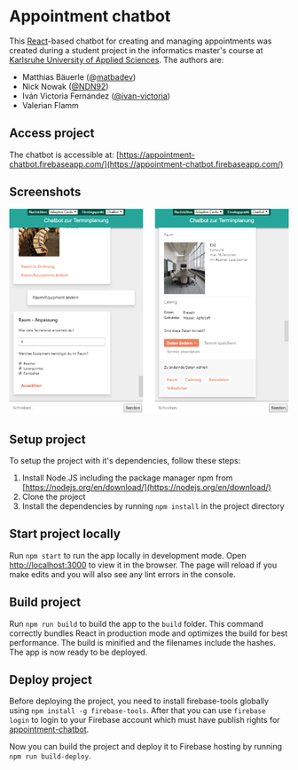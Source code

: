 # Appointment chatbot

This [React](https://reactjs.org/)-based chatbot for creating and managing appointments was created during a student project in the informatics master's course at [Karlsruhe University of Applied Sciences](https://www.hs-karlsruhe.de/). The authors are:

- Matthias Bäuerle (@[matbadev](https://github.com/matbadev/)) 
- Nick Nowak ([@NDN92](https://github.com/NDN92))
- Iván Victoria Fernández ([@ivan-victoria](https://github.com/ivan-victoria))
- Valerian Flamm

## Access project

The chatbot is accessible at: [https://appointment-chatbot.firebaseapp.com/](https://appointment-chatbot.firebaseapp.com/)

## Screenshots

![Screenshots](images/screenshots.png)

## Setup project

To setup the project with it's dependencies, follow these steps:
1. Install Node.JS including the package manager npm from [https://nodejs.org/en/download/](https://nodejs.org/en/download/)
1. Clone the project
1. Install the dependencies by running `npm install` in the project directory

## Start project locally

Run `npm start` to run the app locally in development mode. Open [http://localhost:3000](http://localhost:3000) to view it in the browser. The page will reload if you make edits and you will also see any lint errors in the console.

## Build project

Run `npm run build` to build the app to the `build` folder. This command correctly bundles React in production mode and optimizes the build for best performance. The build is minified and the filenames include the hashes. The app is now ready to be deployed.

## Deploy project

Before deploying the project, you need to install firebase-tools globally using `npm install -g firebase-tools`.
After that you can use `firebase login` to login to your Firebase account which must have publish rights for [appointment-chatbot](https://console.firebase.google.com/project/appointment-chatbot/).

Now you can build the project and deploy it to Firebase hosting by running `npm run build-deploy`.
